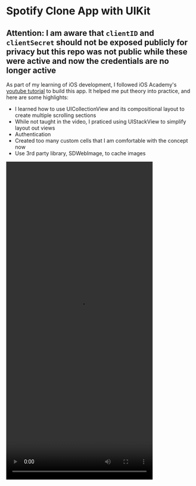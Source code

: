 # Spotify Clone App with UIKit

## Attention: I am aware that `clientID` and `clientSecret` should not be exposed publicly for privacy but this repo was not public while these were active and now the credentials are no longer active

As part of my learning of iOS development, I followed iOS Academy's [youtube tutorial](https://www.youtube.com/watch?v=JzngncpZLuw&t=42984s) to build this app.
It helped me put theory into practice, and here are some highlights:
- I learned how to use UICollectionView and its compositional layout to create multiple scrolling sections
- While not taught in the video, I praticed using UIStackView to simplify layout out views
- Authentication
- Created too many custom cells that I am comfortable with the concept now
- Use 3rd party library, SDWebImage, to cache images

<video src="https://github.com/user-attachments/assets/ca36a910-48cc-4b0c-89f9-70b4b961c499" width="393" height="852"></video>

